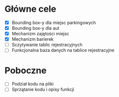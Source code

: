 # Główne cele

- [x] Bounding box-y dla miejsc parkingowych
- [x] Bounding box-y dla aut
- [x] Mechanizm zajętości miejsc
- [x] Mechanizm barierek
- [ ] Sczytywanie tablic rejestracyjnych
- [ ] Funkcjonalna baza danych na tablice rejestracyjne

# Poboczne

- [ ] Podział kodu na pliki
- [ ] Sprzątanie kodu i opisy funkcji